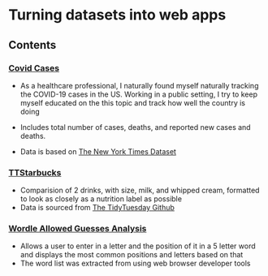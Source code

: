 # Turning datasets into web apps

## Contents

### [Covid Cases](https://7cbiqh-theglucru.shinyapps.io/covid_cases/)

- As a healthcare professional, I naturally found myself naturally tracking the COVID-19 cases in the US. Working in a public setting, I try to keep myself educated on the this topic and track how well the country is doing

- Includes total number of cases, deaths, and reported new cases and deaths.

- Data is based on [The New York Times Dataset](https://github.com/nytimes/covid-19-data)


### [TTStarbucks](https://7cbiqh-theglucru.shinyapps.io/SBuxDrinks/)

- Comparision of 2 drinks, with size, milk, and whipped cream, formatted to look as closely as a nutrition label as possible
- Data is sourced from [The TidyTuesday Github](https://github.com/rfordatascience/tidytuesday/blob/master/data/2021/2021-12-21/readme.md)

### [Wordle Allowed Guesses Analysis](https://7cbiqh-theglucru.shinyapps.io/WordleList/)

- Allows a user to enter in a letter and the position of it in a 5 letter word and displays the most common positions and letters based on that
- The word list was extracted from using web browser developer tools 
